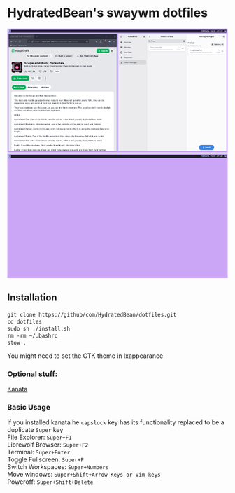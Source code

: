 # HydratedBean's swaywm dotfiles
![demo1](demo1.png)
![demo2](demo2.png)
## Installation
```
git clone https://github/com/HydratedBean/dotfiles.git
cd dotfiles
sudo sh ./install.sh
rm -rm ~/.bashrc
stow .
```
You might need to set the GTK theme in lxappearance

### Optional stuff:
[Kanata](https://github.com/jtroo/kanata/blob/main/docs/setup-linux.md)

### Basic Usage
If you installed kanata he `capslock` key has its functionality replaced to be a duplicate `Super` key\
File Explorer: `Super+F1`\
Librewolf Browser: `Super+F2`\
Terminal: `Super+Enter`\
Toggle Fullscreen: `Super+F`\
Switch Workspaces: `Super+Numbers`\
Move windows: `Super+Shift+Arrow Keys or Vim keys`\
Poweroff: `Super+Shift+Delete`